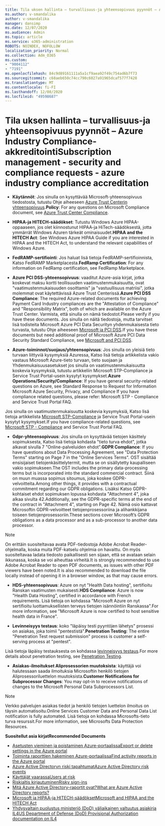 ```yaml
---
title: Tila uksen hallinta – turvallisuus-ja yhteensopivuus pyynnöt – Azure Industry Compliance-akkreditointi
ms.author: v-smandalika
author: v-smandalika
manager: dansimp
ms.date: 12/07/2020
ms.audience: Admin
ms.topic: article
ms.service: o365-administration
ROBOTS: NOINDEX, NOFOLLOW
localization_priority: Normal
ms.collection: Adm_O365
ms.custom:
- "9004112"
- "7191"
ms.openlocfilehash: 84c9d89161111a5a1cf9aea92f49c754ad6b7f73
ms.sourcegitcommit: c68aeb650c74cc790c6027a91965dcaf577f7428
ms.translationtype: MT
ms.contentlocale: fi-FI
ms.lasthandoff: 12/08/2020
ms.locfileid: "49598687"
---
```

# <a name="subscription-management---security-and-compliance-requests---azure-industry-compliance-accreditation"></a><span data-ttu-id="c6899-102">Tila uksen hallinta – turvallisuus-ja yhteensopivuus pyynnöt – Azure Industry Compliance-akkreditointi</span><span class="sxs-lookup"><span data-stu-id="c6899-102">Subscription management - security and compliance requests - azure industry compliance accreditation</span></span>

- <span data-ttu-id="c6899-103">**Käytännöt**: Jos sinulla on kysyttävää Microsoft-yhteensopivuus tiedostosta, tutustu Ohje aiheeseen [Azure Trust Centerin yhteensopivuus](https://docs.microsoft.com/compliance/regulatory/offering-SOC).</span><span class="sxs-lookup"><span data-stu-id="c6899-103">**Policy**: For any questions on Microsoft Compliance document, see [Azure Trust Center Compliance](https://docs.microsoft.com/compliance/regulatory/offering-SOC).</span></span>

- <span data-ttu-id="c6899-104">**HIPAA-ja HITECH-säädökset**: Tutustu Windows Azure HIPAA-oppaaseen, jos olet kiinnostunut HIPAA-ja HiTech-säädöksestä, jotta ymmärrät Windows Azuren tärkeät ominaisuudet.</span><span class="sxs-lookup"><span data-stu-id="c6899-104">**HIPAA and the HITECH Act**: See Windows Azure HIPAA Guide if you are interested in HIPAA and the HITECH Act, to understand the relevant capabilities of Windows Azure.</span></span>

- <span data-ttu-id="c6899-105">**FedRAMP-sertifiointi**: Jos haluat lisä tietoja FedRAMP-sertifioinnista, Katso FedRAMP Marketplacesta.</span><span class="sxs-lookup"><span data-stu-id="c6899-105">**FedRamp Certification**: For any information on FedRamp certification, see FedRamp Marketplace.</span></span>

- <span data-ttu-id="c6899-106">**Azure PCI DSS-yhteensopivuus**: vaaditut Azure-asia kirjat, jotka koskevat maksu kortti teollisuuden vaatimustenmukaisuutta, ovat "vaatimustenmukaisuuden osoittamis" ja "vastuullisuus matriisi", jotka molemmat ovat käytettävissä Azure Trust Centerissä.</span><span class="sxs-lookup"><span data-stu-id="c6899-106">**Azure PCI DSS Compliance**: The required Azure-related documents for achieving Payment Card Industry compliances are the "Attestation of Compliance" and "Responsibility Matrix", both of which are available on the Azure Trust Center.</span></span> <span data-ttu-id="c6899-107">Varmista, että sinulla on nämä tiedostot.</span><span class="sxs-lookup"><span data-stu-id="c6899-107">Please verify if you have these documents.</span></span> <span data-ttu-id="c6899-108">Jos sinulla on näitä tiedostoja, mutta tarvitset lisä todisteita Microsoft Azure PCI Data Securityn yhdenmukaisesta tieto turvasta, tutustu Ohje aiheeseen [Microsoft ja PCI DSS](https://docs.microsoft.com/compliance/regulatory/offering-PCI-DSS).</span><span class="sxs-lookup"><span data-stu-id="c6899-108">If you have these documents but need additional proof of Microsoft Azure PCI Data Security Standard Compliance, see [Microsoft and PCI DSS](https://docs.microsoft.com/compliance/regulatory/offering-PCI-DSS).</span></span>

- <span data-ttu-id="c6899-109">**Azure-toiminnot/suojaus/yhteensopivuus**: Jos sinulla on yleisiä tieto turvaan liittyviä kysymyksiä Azuressa, Katso lisä tietoja artikkelista vakio vastaus Microsoft Azure-tieto turvaan, tieto suojaan ja Yhdenmukaisuusasetukset jos sinulla on vaatimustenmukaisuutta koskevia kysymyksiä, tutustu artikkeliin Microsoft STP-Compliance ja Service Trust Portal-usein kysytyt kysymykset.</span><span class="sxs-lookup"><span data-stu-id="c6899-109">**Azure Operations/Security/Compliance**: If you have general security-related questions on Azure, see Standard Response to Request for Information Microsoft Azure Security, Privacy, and Compliance If you have compliance related questions, please refer: Microsoft STP - Compliance and Service Trust Portal FAQ.</span></span>

<span data-ttu-id="c6899-110">Jos sinulla on vaatimustenmukaisuutta koskevia kysymyksiä, Katso lisä tietoja artikkelista [Microsoft STP-Compliance](https://www.microsoft.com/trust-center/compliance/compliance-overview) ja Service Trust Portal-usein kysytyt kysymykset.</span><span class="sxs-lookup"><span data-stu-id="c6899-110">If you have compliance-related questions, see [Microsoft STP - Compliance](https://www.microsoft.com/trust-center/compliance/compliance-overview) and Service Trust Portal FAQ.</span></span>

- <span data-ttu-id="c6899-111">**Gdpr-yhteensopivuus**: Jos sinulla on kysyttävää tietojen käsittely sopimuksesta, Katso lisä tietoja kohdasta "tieto turva ehdot", jotka alkavat sivulla 7 "Online-palveluiden ehdot".</span><span class="sxs-lookup"><span data-stu-id="c6899-111">**GDPR Compliance**: If you have questions about Data Processing Agreement, see "Data Protection Terms" starting on Page 7 in the "Online Services Terms".</span></span> <span data-ttu-id="c6899-112">OST sisältää ensisijaiset tietojenkäsittelytermit, mutta se on sisällytetty kaupalliseen vakio sopimukseen.</span><span class="sxs-lookup"><span data-stu-id="c6899-112">The OST includes the primary data-processing terms but is incorporated into the standard commercial contract.</span></span> <span data-ttu-id="c6899-113">Siinä on muun muassa sopimus sitoumus, joka koskee GDPR-velvoitteita.</span><span class="sxs-lookup"><span data-stu-id="c6899-113">Among other things, it provides with a contractual commitment regarding our GDPR obligations.</span></span> <span data-ttu-id="c6899-114">Lisäksi Katso GDPR-kohtaiset ehdot sopimuksen lopussa kohdasta "Attachment 4", joka alkaa sivulta 42.</span><span class="sxs-lookup"><span data-stu-id="c6899-114">Additionally, see the GDPR-specific terms at the end of the contract in "Attachment 4", starting on Page 42.</span></span> <span data-ttu-id="c6899-115">Nämä osio kattavat Microsoftin GDPR-velvoitteet tietojenprosessoriina ja alihankkijana toiseen tietojenprosessoriin.</span><span class="sxs-lookup"><span data-stu-id="c6899-115">These sections cover Microsoft’s GDPR obligations as a data processor and as a sub-processor to another data processor.</span></span>

> [!NOTE]
> <span data-ttu-id="c6899-116">On erittäin suositeltavaa avata PDF-tiedostoja Adobe Acrobat Reader-ohjelmalla, koska muita PDF-katselu ohjelmia on havaittu. On myös suositeltavaa ladata tiedosto paikallisesti sen sijaan, että se avataan selain ikkunassa, koska se voi aiheuttaa virheitä.</span><span class="sxs-lookup"><span data-stu-id="c6899-116">It is strongly recommended to use Adobe Acrobat Reader to open PDF documents, as issues with other PDF viewers have been noted.It is also recommended to download the file locally instead of opening it in a browser window, as that may cause errors.</span></span>

- <span data-ttu-id="c6899-117">**HDS-yhteensopivuus**: Azure on nyt "Health Data hosting", sertifioitu Ranskan vaatimusten mukaisesti.</span><span class="sxs-lookup"><span data-stu-id="c6899-117">**HDS Compliance**: Azure is now "Health Data Hosting", certified in accordance with French requirements.</span></span> <span data-ttu-id="c6899-118">Lisä tietoja on kohdassa "Microsoft Azure on nyt sertifioitu luottamuksellisten terveys tietojen isännöintiin Ranskassa".</span><span class="sxs-lookup"><span data-stu-id="c6899-118">For more information, see "Microsoft Azure is now certified to host sensitive health data in France".</span></span>

- <span data-ttu-id="c6899-119">**Levinneisyys testaus**: koko "läpäisy testi pyyntöjen lähetys" prosessi on asiakas, joka toimii "pentestistä".</span><span class="sxs-lookup"><span data-stu-id="c6899-119">**Penetration Testing**: The entire "Penetration Test request submission" process is customer a self-serving process at "pentest".</span></span>

<span data-ttu-id="c6899-120">Lisä tietoja läpäisy testauksesta on kohdassa [levinneisyys testaus](https://docs.microsoft.com/azure/security/fundamentals/pen-testing).</span><span class="sxs-lookup"><span data-stu-id="c6899-120">For more details about penetration testing, see [Penetration Testing](https://docs.microsoft.com/azure/security/fundamentals/pen-testing).</span></span>

- <span data-ttu-id="c6899-121">**Asiakas-ilmoitukset Aliprosessorien muutoksista**: käyttäjä voi halutessaan saada ilmoituksia Microsoftin henkilö tietojen Aliprosessoriluettelon muutoksista.</span><span class="sxs-lookup"><span data-stu-id="c6899-121">**Customer Notifications for Subprocessor Changes**: You may opt-in to receive notifications of changes to the Microsoft Personal Data Subprocessors List.</span></span>

> [!NOTE]
> <span data-ttu-id="c6899-122">Verkko palvelujen asiakas tiedot ja henkilö tietojen luettelon ilmoitus on täysin automatisoitu.</span><span class="sxs-lookup"><span data-stu-id="c6899-122">Online Services Customer Data and Personal Data List notification is fully automated.</span></span> <span data-ttu-id="c6899-123">Lisä tietoja on kohdassa Microsofts-tieto turva resurssit.</span><span class="sxs-lookup"><span data-stu-id="c6899-123">For more information, see Microsofts Data Protection Resources.</span></span>

<span data-ttu-id="c6899-124">**Suositellut asia kirjat**</span><span class="sxs-lookup"><span data-stu-id="c6899-124">**Recommended Documents**</span></span>

- [<span data-ttu-id="c6899-125">Asetusten vieminen ja poistaminen Azure-portaalissa</span><span class="sxs-lookup"><span data-stu-id="c6899-125">Export or delete settings in the Azure portal</span></span>](https://docs.microsoft.com/azure/azure-portal/set-preferences)
- [<span data-ttu-id="c6899-126">Toiminta raporttien hakeminen Azure-portaalissa</span><span class="sxs-lookup"><span data-stu-id="c6899-126">Find activity reports in the Azure portal</span></span>](https://docs.microsoft.com/azure/active-directory/reports-monitoring/howto-find-activity-reports)
- [<span data-ttu-id="c6899-127">Azure Active Directoryn riski tapahtumat</span><span class="sxs-lookup"><span data-stu-id="c6899-127">Azure Active Directory risk events</span></span>](https://docs.microsoft.com/azure/active-directory/identity-protection/overview-identity-protection)
- [<span data-ttu-id="c6899-128">Käyttäjät vaarassa</span><span class="sxs-lookup"><span data-stu-id="c6899-128">Users at risk</span></span>](https://docs.microsoft.com/azure/active-directory/identity-protection/overview-identity-protection)
- [<span data-ttu-id="c6899-129">Riskialtis kirjautuminen</span><span class="sxs-lookup"><span data-stu-id="c6899-129">Risky sign-ins</span></span>](https://docs.microsoft.com/azure/active-directory/identity-protection/overview-identity-protection)
- [<span data-ttu-id="c6899-130">Mitä Azure Active Directory-raportit ovat?</span><span class="sxs-lookup"><span data-stu-id="c6899-130">What are Azure Active Directory reports?</span></span>](https://docs.microsoft.com/azure/active-directory/reports-monitoring/overview-reports)
- [<span data-ttu-id="c6899-131">Microsoft ja HIPAA-ja HITECH-säädökset</span><span class="sxs-lookup"><span data-stu-id="c6899-131">Microsoft and HIPAA and the HITECH Act</span></span>](https://docs.microsoft.com/compliance/regulatory/offering-hipaa-hitech)
- [<span data-ttu-id="c6899-132">Yhdysvaltain puolustus ministeriö (DoD) väliaikainen valtuutus asiakirja IL4</span><span class="sxs-lookup"><span data-stu-id="c6899-132">US Department of Defense (DoD) Provisional Authorization documentation on IL4</span></span>](https://docs.microsoft.com/compliance/regulatory/offering-DoD-DISA-L2-L4-L5)













